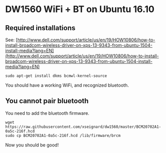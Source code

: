 # DW1560 WiFi + BT on Ubuntu 16.10

## Required installations

See: [http://www.dell.com/support/article/us/en/19/HOW10806/how-to-install-broadcom-wireless-driver-on-xps-13-9343-from-ubuntu-1504-install-media?lang=EN](http://www.dell.com/support/article/us/en/19/HOW10806/how-to-install-broadcom-wireless-driver-on-xps-13-9343-from-ubuntu-1504-install-media?lang=EN)

```
sudo apt-get install dkms bcmwl-kernel-source
```

You should have a working WiFi, and recognized bluetooth.

## You cannot pair bluetooth

You need to add the bluetooth firmware.

```
wget https://raw.githubusercontent.com/xseignard/dw1560/master/BCM20702A1-0a5c-216f.hcd
sudo cp BCM20702A1-0a5c-216f.hcd /lib/firmware/brcm
```

Now you should be good!
